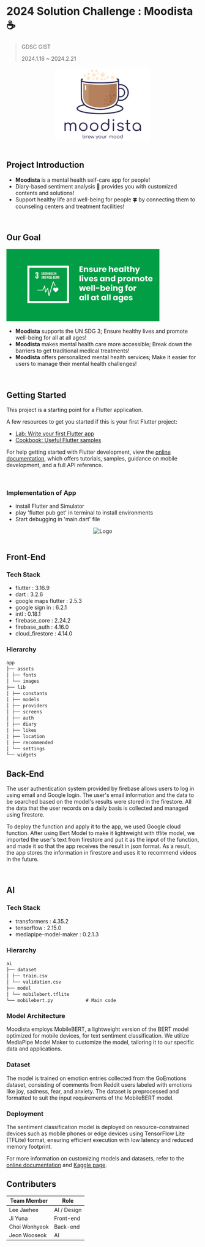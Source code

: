 # 2024 Solution Challenge : Moodista ☕️

> GDSC GIST
>
> 2024.1.16 ~ 2024.2.21

<div align="center">
  <img src="assets/images/loading_logo.png" alt="Logo" width="250"/>
</div>

<br>

## Project Introduction

- **Moodista** is a mental health self-care app for people!
- Diary-based sentiment analysis 📝 provides you with customized contents and solutions!
- Support healthy life and well-being for people 🍀 by connecting them to counseling centers and treatment facilities!

<br>

## Our Goal

<div align="left">
  <img src="assets/images/unsdg3.jpg" alt="Logo" width="400"/>
</div>

- **Moodista** supports the UN SDG 3; Ensure healthy lives and promote well-being for all at all ages!
- **Moodista** makes mental health care more accessible; Break down the barriers to get traditional medical treatments!
- **Moodista** offers personalized mental health services; Make it easier for users to manage their mental health challenges!

<br>

## Getting Started

This project is a starting point for a Flutter application.

A few resources to get you started if this is your first Flutter project:

- [Lab: Write your first Flutter app](https://docs.flutter.dev/get-started/codelab)
- [Cookbook: Useful Flutter samples](https://docs.flutter.dev/cookbook)

For help getting started with Flutter development, view the
[online documentation](https://docs.flutter.dev/), which offers tutorials,
samples, guidance on mobile development, and a full API reference.

<br>

### Implementation of App
- install Flutter and Simulator
- play 'flutter pub get' in terminal to install environments
- Start debugging in 'main.dart' file

<div align="center">
  <img src="assets/images/moodista_video.gif" alt="Logo" width="250"/>
</div>

<br>

## Front-End

### Tech Stack
- flutter : 3.16.9
- dart : 3.2.6
- google maps flutter : 2.5.3
- google sign in : 6.2.1
- intl : 0.18.1
- firebase_core : 2.24.2
- firebase_auth : 4.16.0
- cloud_firestore : 4.14.0

### Hierarchy

```
app
├── assets
│ ├── fonts
│ └── images
├── lib
│ ├── constants
│ ├── models
│ ├── providers
│ ├── screens
│ ├── auth
│ ├── diary
│ ├── likes
│ ├── location
│ ├── recommended
│ └── settings
└── widgets
```

## Back-End

The user authentication system provided by firebase allows users to log in using email and Google login. The user's email information and the data to be searched based on the model's results were stored in the firestore. All the data that the user records on a daily basis is collected and managed using firestore.

To deploy the function and apply it to the app, we used Google cloud function. After using Bert Model to make it lightweight with tflite model, we imported the user's text from firestore and put it as the input of the function, and made it so that the app receives the result in json format. As a result, the app stores the information in firestore and uses it to recommend videos in the future.

<br>

## AI

### Tech Stack
- transformers : 4.35.2
- tensorflow : 2.15.0
- mediapipe-model-maker : 0.2.1.3

### Hierarchy

```
ai
├── dataset
│ ├── train.csv
│ └── validation.csv
├── model
│ └── mobilebert.tflite
└── mobilebert.py            # Main code
```

### Model Architecture

Moodista employs MobileBERT, a lightweight version of the BERT model optimized for mobile devices, for text sentiment classification. We utilize MediaPipe Model Maker to customize the model, tailoring it to our specific data and applications.

### Dataset

The model is trained on emotion entries collected from the GoEmotions dataset, consisting of comments from Reddit users labeled with emotions like joy, sadness, fear, and anxiety. The dataset is preprocessed and formatted to suit the input requirements of the MobileBERT model.

### Deployment

The sentiment classification model is deployed on resource-constrained devices such as mobile phones or edge devices using TensorFlow Lite (TFLite) format, ensuring efficient execution with low latency and reduced memory footprint.

For more information on customizing models and datasets, refer to the [online documentation](https://developers.google.com/mediapipe/solutions/customization/text_classifier) and [Kaggle page](https://www.kaggle.com/datasets/shivamb/go-emotions-google-emotions-dataset).

## Contributers

| Team Member   | Role           |
|---------------|----------------|
| Lee Jaehee    | AI / Design    |
| Ji Yuna       | Front-end      |
| Choi Wonhyeok | Back-end       |
| Jeon Wooseok  | AI             |
